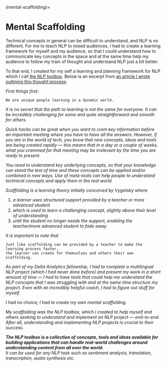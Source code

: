 (mental-scaffolding)=
# Mental Scaffolding

Technical concepts in general can be difficult to understand, and NLP is no different. For me to teach NLP to mixed audiences, I had to create a learning framework for myself and my audience, so that I could understand how to communicate key concepts in the space and at the same time help my audience to follow my train of thought and understand NLP just a bit better.

To that end, I created for my self a learning and planning framework for NLP which I call <u>the NLP toolbox</u>. Below is an excerpt from [an article I wrote outlining this thought process](https://medium.com/@ceethinwa/delivering-success-in-natural-language-processing-projects-part-one-40c4775cf6a9):

*First things first:*

    We are unique people learning in a dynamic world.

*It is no secret that the path to learning is not the same for everyone. It can be incredibly challenging for some and quite straightforward and smooth for others.*

*Quick hacks can be great when you want to cram key information before an important meeting where you have to have all the answers. However, if you are in the world of tech, you know that new concepts, ideas and tools are being created rapidly — this means that in a day or a couple of weeks, what you crammed for that meeting may be irrelevant by the time you are ready to present.*

*You need to understand key underlying concepts, so that your knowledge can stand the test of time and these concepts can be applied and/or combined in new ways. Use of meta-tools can help people to understand technical concepts and apply them in the real world.*

*Scaffolding is a learning theory initially conceived by Vygotsky where*
1. *a learner uses structured support provided by a teacher or more advanced student*
2. *which is used to learn a challenging concept, slightly above their level of understanding*
3. *until the student no longer needs the support, enabling the teacher/more advanced student to fade away*

*It is important to note that*

    Just like scaffolding can be provided by a teacher to make the learning process faster,
    the learner can create for themselves and others their own scaffolding.

*As part of my Delta Analytics fellowship, I had to complete a multilingual NLP project (which I had never done before) and present my work in a short amount of time — I had to have tools that could help me understand the NLP concepts that I was struggling with and at the same time structure my project. Even with an incredibly helpful coach, I had to figure out stuff for myself.*

*I had no choice; I had to create my own mental scaffolding.*

*My scaffolding was the NLP toolbox, which I created to help myself and others seeking to understand and implement an NLP project — end-to-end. After all, understanding and implementing NLP projects is crucial to their success.*

_**The NLP toolbox is a collection of concepts, tools and ideas available for building applications that can handle real-world challenges around understanding content from all over the world.**_<br>
*It can be used for any NLP task such as sentiment analysis, translation, transcription, audio synthesis etc.*
